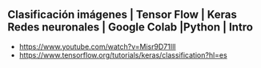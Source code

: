

##  Clasificación imágenes | Tensor Flow | Keras Redes neuronales | Google Colab |Python | Intro
* https://www.youtube.com/watch?v=Misr9D71IlI
* https://www.tensorflow.org/tutorials/keras/classification?hl=es
